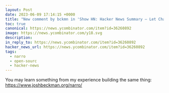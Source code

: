 ```yaml
---
layout: Post
date: 2023-06-09 17:14:15 +0000
title: "New comment by bckmn in 'Show HN: Hacker News Summary – Let ChatGPT Summarize Hacker News for You'"
toc: true
canonical: https://news.ycombinator.com/item?id=36260892
image: https://news.ycombinator.com/y18.svg
description: 
in_reply_to: https://news.ycombinator.com/item?id=36260892
hacker_news_url: https://news.ycombinator.com/item?id=36260892
tags:
  - narro
  - open-sourc
  - hacker-news
---
```



<p>You may learn something from my experience building the same thing: <a href="https://www.joshbeckman.org/narro/" rel="nofollow">https://www.joshbeckman.org/narro/</a></p>
